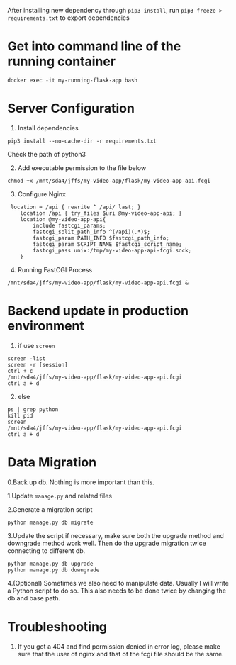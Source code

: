 After installing new dependency through `pip3 install`, run `pip3 freeze > requirements.txt` to export dependencies

# Get into command line of the running container
`docker exec -it my-running-flask-app bash`

# Server Configuration

1. Install dependencies
```
pip3 install --no-cache-dir -r requirements.txt
```

Check the path of python3

2. Add executable permission to the file below
```
chmod +x /mnt/sda4/jffs/my-video-app/flask/my-video-app-api.fcgi
```

3. Configure Nginx
```
 location = /api { rewrite ^ /api/ last; }
    location /api { try_files $uri @my-video-app-api; }
    location @my-video-app-api{
        include fastcgi_params;
        fastcgi_split_path_info ^(/api)(.*)$;
        fastcgi_param PATH_INFO $fastcgi_path_info;
        fastcgi_param SCRIPT_NAME $fastcgi_script_name;
        fastcgi_pass unix:/tmp/my-video-app-api-fcgi.sock;
    }
```

4. Running FastCGI Process
```
/mnt/sda4/jffs/my-video-app/flask/my-video-app-api.fcgi &
```

# Backend update in production environment
1. if use `screen`
```
screen -list
screen -r [session]
ctrl + c
/mnt/sda4/jffs/my-video-app/flask/my-video-app-api.fcgi
ctrl a + d
```

2. else 
```
ps | grep python
kill pid
screen
/mnt/sda4/jffs/my-video-app/flask/my-video-app-api.fcgi
ctrl a + d
```

# Data Migration
0.Back up db. Nothing is more important than this.

1.Update `manage.py` and related files

2.Generate a migration script
```
python manage.py db migrate
```

3.Update the script if necessary, make sure both the upgrade method and downgrade method work well. Then do the upgrade migration twice connecting to different db.
```
python manage.py db upgrade
python manage.py db downgrade
```

4.(Optional) Sometimes we also need to manipulate data. Usually I will write a Python script to do so. This also needs to be done twice by changing the db and base path.

# Troubleshooting
1. If you got a 404 and find permission denied in error log, please make sure that the user of nginx and that of the fcgi file should be the same.